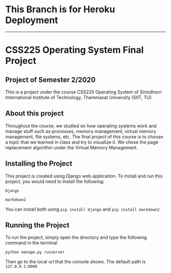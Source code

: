 # This Branch is for Heroku Deployment
---
# CSS225 Operating System Final Project
## Project of Semester 2/2020
This is a project under the course CSS225 Operating System of Sirindhorn International Institute of Technology, Thammasat University (SIIT, TU)

## About this project
Throughout the course, we studied on how operating systems work and manage stuff such as processes, memory management, virtual memory management, file systems, etc.
The final project of this course is to choose a topic that we learned in class and try to visualize it. We chose the page replacement algorithm under the Virtual Memory Management.

## Installing the Project
This project is created using Django web application.
To install and run this project, you would need to install the following:<br>

<code>Django</code><br>

<code>markdown2</code><br>

You can install both using <code>pip install django</code> and <code>pip install markdown2</code>


## Running the Project
To run the project, simply open the directory and type the following command in the terminal<br>

<code>python manage.py runserver</code>

Then go to the local url that the console shows.
The default path is <code>127.0.0.1:8000</code>

